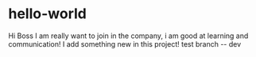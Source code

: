 # hello-world
Hi Boss
I am really want to join in the company, i am good at learning and communication!
I add something new in this project!
test branch -- dev
